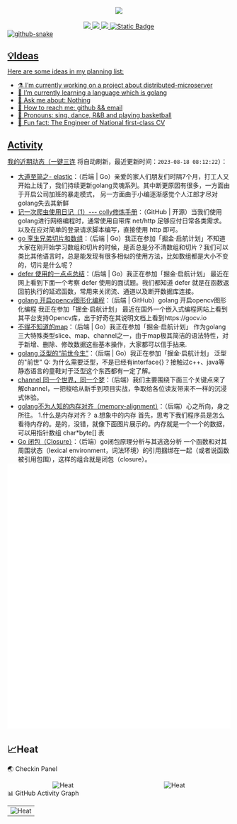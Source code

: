 <style>
* {
    margin: 0;
    padding: 0;
}

.box {
    display: table;
    float: left;
    width: 50%;
    text-align: center;
}

.box img {
    vertical-align: center;
}
</style>

<p align="center">
<img src= "https://readme-typing-svg.demolab.com?font=Caveat&size=40&duration=8888&pause=1000&color=FF6F91&center=true&vcenter=true&width=650&lines=a+thousand+fantasy+%26%26+glorious+Coding+Hunt"/>
</p>

<div align="center">
<a title="Visits" target="_blank" href="https://github.com/stanley760/stanley760"/><img src="https://komarev.com/ghpvc/?username=stanley760&color=FF6F91&label=Total views" />
<a title="github" target="_blank" href="https://github.com/stanley760"/><img src="https://img.shields.io/badge/dynamic/json?label=GitHub&suffix=%20fans&query=%24.data.totalSubs&url=https%3A%2F%2Fapi.spencerwoo.com%2Fsubstats%2F%3Fsource%3Dgithub%26queryKey%3Dstanley760&labelColor=052FAD&color=845EC2&logo=github&longCache=true" />
<a title="juejin" target="_blank" href="https://juejin.cn/user/3140618196628622?utm_source=gold_browser_extension"/><img src="https://img.shields.io/badge/dynamic/json?url=https%3A%2F%2Fapi.juejin.cn%2Fuser_api%2Fv1%2Fuser%2Fget%3Faid%3D2608%26uuid%3D7263370873062639141%26spider%3D0%26user_id%3D3140618196628622%26not_self%3D1%26need_badge%3D0%26need_dislike_status%3D0%26verifyFp%3Df135df8289febe93d85a3be4622b28993e11a3a7bf5b27d12e%26fp%3Df135df8289febe93d85a3be4622b28993e11a3a7bf5b27d12e%26msToken%3DwwEYERqogOSrpgCl1GUMeCAIi5ROBcnfUNYfK9KQEeRskBDpB8Yncb71hy5iNFbpogkjjlcyRz6MeNoxYR30pGVG8fhNDWTkJO58wxY9cY8pH0e1Y0BunAjEJrCuNYY%3D%26a_bogus%3DDX-QkOgqMsm1YEvdGwDz97zmsc80YWRigZENUUC9XUw4&query=%24.data.got_view_count&logo=data%3Aimage%2Fsvg%2Bxml%3Bbase64%2CPHN2ZyByb2xlPSJpbWciIHZpZXdCb3g9IjAgMCAyNCAyNCIgeG1sbnM9Imh0dHA6Ly93d3cudzMub3JnLzIwMDAvc3ZnIj48dGl0bGU%2BSnVlamluPC90aXRsZT48cGF0aCBkPSJtMTIgMTQuMzE2IDcuNDU0LTUuODgtMi4wMjItMS42MjVMMTIgMTEuMWwtLjAwNC4wMDMtNS40MzItNC4yODgtMi4wMiAxLjYyNCA3LjQ1MiA1Ljg4Wm0wLTcuMjQ3IDIuODktMi4yOThMMTIgMi40NTNsLS4wMDQtLjAwNS0yLjg4NCAyLjMxOCAyLjg4NCAyLjNabTAgMTEuMjY2LS4wMDUuMDAyLTkuOTc1LTcuODdMMCAxMi4wODhsLjE5NC4xNTYgMTEuODAzIDkuMzA4IDcuNDYzLTUuODg1TDI0IDEyLjA4NWwtMi4wMjMtMS42MjRaIi8%2BPC9zdmc%2B&label=Junjin&labelColor=0084ff&color=brightgreen&longCache=true&suffix=%20hits" />
<a title="github_Page" target="_blank" href="https://stanley760.github.io/excalidraw-cn/"/><img alt="Static Badge" src="https://img.shields.io/badge/GithubPage-Excalidraw-00C9A7?&labelColor=845EC2" />

</div>

<picture>
  <source media="(prefers-color-scheme: dark)" srcset="https://cdn.jsdelivr.net/gh/stanley760/stanley760/profile-snake-contrib/github-contribution-grid-snake-dark.svg" />
  <source media="(prefers-color-scheme: light)" srcset="https://cdn.jsdelivr.net/gh/stanley760/stanley760/profile-snake-contrib/github-contribution-grid-snake.svg" />
  <img alt="github-snake" src="https://cdn.jsdelivr.net/gh/stanley760/stanley760/profile-snake-contrib/github-contribution-grid-snake-dark.svg" />
</picture>

## 💡Ideas

Here are some ideas in my planning list:

- ⚗️ I’m currently working on a project about distributed-microserver
- 🧪 I’m currently learning a language which is golang
- 🧫 Ask me about: Nothing
- 🔬 How to reach me: github && email
- 🦠 Pronouns: sing, dance, R&B and playing basketball
- 🧠 Fun fact: The Engineer of National first-class CV 


## Activity
<!--events start -->

我的近期动态（[一键三连](https://github.com/stanley760/stanley760) 将自动刷新，最近更新时间：`2023-08-18 08:12:22`）：

* [大道至简之- elastic](https://juejin.cn/post/7245919919224815671)：（后端 | Go）亲爱的家人们朋友们时隔7个月，打工人又开始上线了，我们持续更新golang灵魂系列。其中断更原因有很多，一方面由于开启公司加班的暴走模式， 另一方面由于小编逐渐感觉个人江郎才尽对golang失去其新鲜
* [记一次爬虫使用日记（1）--- colly修炼手册](https://juejin.cn/post/7193963524584898617)：（GitHub | 开源）当我们使用golang进行网络编程时，通常使用自带库 net/http 足够应付日常各类需求。以及在应对简单的登录请求脚本编写，直接使用 http 即可。
* [go 孪生兄弟切片和数组](https://juejin.cn/post/7159388002190360584)：（后端 | Go）我正在参加「掘金·启航计划」不知道大家在刚开始学习数组和切片的时候，是否总是分不清数组和切片？我们可以类比其他语言时，总是能发现有很多相似的使用方法，比如数组都是大小不变的，切片是什么呢？
* [defer 使用的一点点总结](https://juejin.cn/post/7153669620426080269)：（后端 | Go）我正在参加「掘金·启航计划」 最近在网上看到下面一个考察 defer 使用的面试题。我们都知道 defer 就是在函数返回前执行的延迟函数，常用来关闭流、通道以及断开数据库连接。
* [golang 开启opencv图形化编程](https://juejin.cn/post/7152683472425844749)：（后端 | GitHub）golang 开启opencv图形化编程 我正在参加「掘金·启航计划」 最近在国外一个嵌入式编程网站上看到其平台支持Opencv库，出于好奇在其说明文档上看到https://gocv.io
* [不得不知道的map](https://juejin.cn/post/7151812512420692004)：（后端 | Go）我正在参加「掘金·启航计划」 作为golang三大特殊类型slice、map、channel之一，由于map极其简洁的语法特性，对于新增、删除、修改数据这些基本操作，大家都可以信手拈来.
* [golang 泛型的“前世今生”](https://juejin.cn/post/7147567560911749150)：（后端 | Go）我正在参加「掘金·启航计划」 泛型的"前世" Q: 为什么需要泛型，不是已经有interface{}？接触过c++、java等静态语言的童鞋对于泛型这个东西都有一定了解。
* [channel 同一个世界，同一个梦](https://juejin.cn/post/7117101820652519460)：（后端）我们主要围绕下面三个关键点来了解channel，一把梭哈从新手到项目实战，争取给各位读友带来不一样的沉浸式体验。
* [golang不为人知的内存对齐（memory-alignment）](https://juejin.cn/post/7082332804922966023)：（后端）心之所向，身之所往。 1.什么是内存对齐？ a.想象中的内存 首先，思考下我们程序员是怎么看待内存的。是的，没错，就像下面图片展示的。内存就是一个一个的数据，可以用指针数组 char*byte[] 表
* [Go 闭包（Closure）](https://juejin.cn/post/7029743304895889421)：（后端）go闭包原理分析与其逃逸分析 一个函数和对其周围状态（lexical environment，词法环境）的引用捆绑在一起（或者说函数被引用包围），这样的组合就是闭包（closure）。

<!--events end -->
<img src="./github-metrics/base.svg" />

## 📈Heat
🌏 Checkin Panel
<div class="box1">
    <div class="box">
        <img src="https://stats.justsong.cn/api/github?username=stanley760&theme=synthwave&hide_border=true&show_icons=true" alt="Heat"/>
    </div>
    <div class="box">
        <img src="https://stats.justsong.cn/api/juejin?id=3140618196628622&theme=synthwave" style="box-shadow:none !important" alt="Heat"/>
    </div>
</div>
📊 GitHub Activity Graph
<table align="center">
  <tr>
    <td><img src="https://github-readme-activity-graph.vercel.app/graph?username=stanley760&theme=merko" alt="Heat"/></td>
  </tr>
</table>
